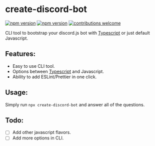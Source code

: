 # create-discord-bot

[![npm version](https://img.shields.io/npm/v/@flzyy%2Fcreate-discord-bot.svg)](https://www.npmjs.com/package/@flzyy/create-discord-bot)
[![npm version](https://img.shields.io/npm/dm/@flzyy%2Fcreate-discord-bot.svg)](https://www.npmjs.com/package/@flzyy/create-discord-bot)
[![contributions welcome](https://img.shields.io/badge/contributions-welcome-brightgreen.svg?style=flat)](https://github.com/flzyy/create-discord-bot/issues)

CLI tool to bootstrap your discord.js bot with
[Typescript](https://www.npmjs.com/package/typescript) or just default Javascript.

## Features:

-   Easy to use CLI tool.
-   Options between [Typescript](https://www.npmjs.com/package/typescript) and Javascript.
-   Ability to add ESLint/Prettier in one click.

## Usage:

Simply run `npx create-discord-bot` and answer all of the questions.

## Todo:

-   [ ] Add other javascript flavors.
-   [ ] Add more options in CLI.
